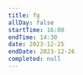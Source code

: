```yaml
---
title: fg
allDay: false
startTime: 16:00
endTime: 14:30
date: 2023-12-25
endDate: 2023-12-26
completed: null
---
```

